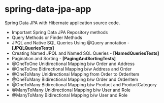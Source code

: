 # spring-data-jpa-app
Spring Data JPA with Hibernate application source code.

- Important Spring Data JPA Repository methods
- Query Methods or Finder Methods
- JPQL and Native SQL Queries Using @Query annotation - **[JPQLQueriesTests]**
- Creating Named JPQL and Named SQL Queries - **[NamedQueriesTests]**
- Pagination and Sorting - **[PagingAndSortingTests]**
- @OneToOne Unidirectional Mapping b/w Order and Address
- @OneToOne Bidirectional Mapping b/w Address and Order
- @OneToMany Unidirectional Mapping from Order to OrderItem
- @OneToMany Bidirectional Mapping b/w Order and OrderItem
- @OneToMany Bidirectional Mapping b/w Product and ProductCategory
- @ManyToMany Unidirectional Mapping b/w User and Role
- @ManyToMany Bidirectional Mapping b/w User and Role